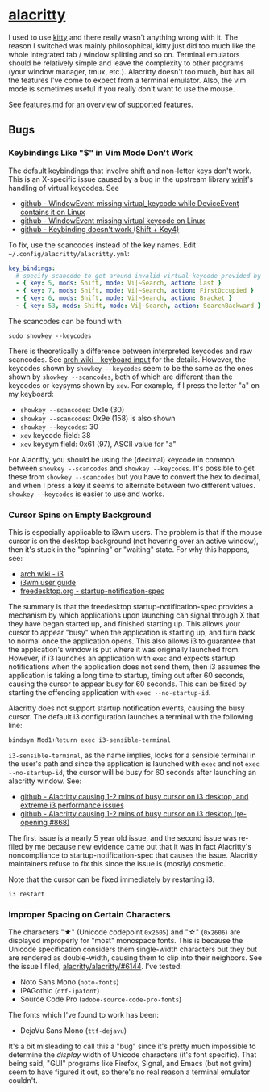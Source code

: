 # [alacritty](https://github.com/alacritty/alacritty)

I used to use [kitty](https://sw.kovidgoyal.net/kitty/) and there really wasn't
anything wrong with it. The reason I switched was mainly philosophical, kitty
just did too much like the whole integrated tab / window splitting and so on.
Terminal emulators should be relatively simple and leave the complexity to
other programs (your window manager, tmux, etc.). Alacritty doesn't too much,
but has all the features I've come to expect from a terminal emulator. Also,
the vim mode is sometimes useful if you really don't want to use the mouse.

See [features.md](https://github.com/alacritty/alacritty/blob/master/docs/features.md)
for an overview of supported features.

## Bugs

### Keybindings Like "$" in Vim Mode Don't Work

The default keybindings that involve shift and non-letter keys don't
work. This is an X-specific issue caused by a bug in the upstream
library [winit](https://github.com/rust-windowing/winit)'s handling
of virtual keycodes. See

- [github - WindowEvent missing virtual_keycode while DeviceEvent contains
  it on Linux](https://github.com/rust-windowing/winit/issues/1443)
- [github - WindowEvent missing virtual keycode on Linux](https://github.com/alacritty/alacritty/issues/3460)
- [github - Keybinding doesn't work (Shift + Key4)](https://github.com/alacritty/alacritty/issues/3460)

To fix, use the scancodes instead of the key
names. Edit `~/.config/alacritty/alacritty.yml`:

```yaml
key_bindings:
  # specify scancode to get around invalid virtual keycode provided by winit
  - { key: 5, mods: Shift, mode: Vi|~Search, action: Last }
  - { key: 7, mods: Shift, mode: Vi|~Search, action: FirstOccupied }
  - { key: 6, mods: Shift, mode: Vi|~Search, action: Bracket }
  - { key: 53, mods: Shift, mode: Vi|~Search, action: SearchBackward }
```

The scancodes can be found with

```shell
sudo showkey --keycodes
```

There is theoretically a difference between interpreted
keycodes and raw scancodes. See [arch wiki - keyboard
input](https://wiki.archlinux.org/title/Keyboard_input) for the
details. However, the keycodes shown by `showkey --keycodes` seem
to be the same as the ones shown by `showkey --scancodes`, both of
which are different than the keycodes or keysyms shown by `xev`.
For example, if I press the letter "a" on my keyboard:

- `showkey --scancodes`: 0x1e (30)
- `showkey --scancodes`: 0x9e (158) is also shown
- `showkey --keycodes`: 30
- `xev` keycode field: 38
- `xev` keysym field: 0x61 (97), ASCII value for "a"

For Alacritty, you should be using the (decimal) keycode in common between
`showkey --scancodes` and `showkey --keycodes`. It's possible to get these
from `showkey --scancodes` but you have to convert the hex to decimal, and
when I press a key it seems to alternate between two different values.
`showkey --keycodes` is easier to use and works.

### Cursor Spins on Empty Background

This is especially applicable to i3wm users. The problem is that if the mouse
cursor is on the desktop background (not hovering over an active window), then
it's stuck in the "spinning" or "waiting" state. For why this happens, see:

- [arch wiki - i3](https://wiki.archlinux.org/title/I3#Mouse_cursor_remains_in_waiting_mode)
- [i3wm user guide](https://i3wm.org/docs/userguide.html#exec)
- [freedesktop.org - startup-notification-spec](https://www.freedesktop.org/wiki/Specifications/startup-notification-spec/)

The summary is that the freedesktop startup-notification-spec provides a
mechanism by which applications upon launching can signal through X that
they have began started up, and finished starting up. This allows your
cursor to appear "busy" when the application is starting up, and turn back
to normal once the application opens. This also allows i3 to guarantee that
the application's window is put where it was originally launched from.
However, if i3 launches an application with `exec` and expects startup
notifications when the application does not send them, then i3 assumes the
application is taking a long time to startup, timing out after 60 seconds,
causing the cursor to appear busy for 60 seconds. This can be fixed by
starting the offending application with `exec --no-startup-id`.

Alacritty does not support startup notification events,
causing the busy cursor. The default i3 configuration
launches a terminal with the following line:

```config
bindsym Mod1+Return exec i3-sensible-terminal
```

`i3-sensible-terminal`, as the name implies, looks for a sensible terminal
in the user's path and since the application is launched with `exec` and
not `exec --no-startup-id`, the cursor will be busy for 60 seconds after
launching an alacritty window. See:

- [github - Alacritty causing 1-2 mins of busy
  cursor on i3 desktop, and extreme i3 performance
  issues](https://github.com/alacritty/alacritty/issues/868)
- [github - Alacritty causing 1-2 mins of busy cursor on i3 desktop
  (re-opening #868)](https://github.com/alacritty/alacritty/issues/6097)

The first issue is a nearly 5 year old issue, and the second issue was
re-filed by me because new evidence came out that it was in fact Alacritty's
noncompliance to startup-notification-spec that causes the issue. Alacritty
maintainers refuse to fix this since the issue is (mostly) cosmetic.

Note that the cursor can be fixed immediately by restarting i3.

```shell
i3 restart
```

### Improper Spacing on Certain Characters

The characters "★" (Unicode codepoint `0x2605`) and "☆" (`0x2606`)
are displayed improperly for "most" monospace fonts. This is because
the Unicode specification considers them single-width characters but
they but are rendered as double-width, causing them to clip into
their neighbors. See the issue I filed, [alacritty/alacritty/#6144](https://github.com/alacritty/alacritty/issues/6144). I've tested:

- Noto Sans Mono (`noto-fonts`)
- IPAGothic (`otf-ipafont`)
- Source Code Pro (`adobe-source-code-pro-fonts`)

The fonts which I've found to work has been:

- DejaVu Sans Mono (`ttf-dejavu`)

It's a bit misleading to call this a "bug" since it's pretty much impossible to
determine the _display_ width of Unicode characters (it's font specific). That
being said, "GUI" programs like Firefox, Signal, and Emacs (but not gvim) seem
to have figured it out, so there's no real reason a terminal emulator couldn't.
